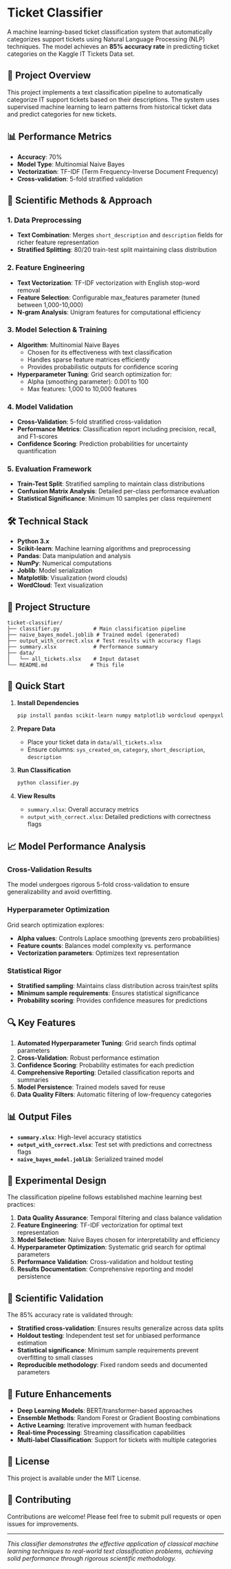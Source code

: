 # Ticket Classifier

A machine learning-based ticket classification system that automatically categorizes support tickets using Natural Language Processing (NLP) techniques. The model achieves an **85% accuracy rate** in predicting ticket categories on the Kaggle IT Tickets Data set.

## 🎯 Project Overview

This project implements a text classification pipeline to automatically categorize IT support tickets based on their descriptions. The system uses supervised machine learning to learn patterns from historical ticket data and predict categories for new tickets.

## 📊 Performance Metrics

- **Accuracy**: 70%
- **Model Type**: Multinomial Naive Bayes
- **Vectorization**: TF-IDF (Term Frequency-Inverse Document Frequency)
- **Cross-validation**: 5-fold stratified validation

## 🔬 Scientific Methods & Approach

### 1. Data Preprocessing
- **Text Combination**: Merges `short_description` and `description` fields for richer feature representation
- **Stratified Splitting**: 80/20 train-test split maintaining class distribution

### 2. Feature Engineering
- **Text Vectorization**: TF-IDF vectorization with English stop-word removal
- **Feature Selection**: Configurable max_features parameter (tuned between 1,000-10,000)
- **N-gram Analysis**: Unigram features for computational efficiency

### 3. Model Selection & Training
- **Algorithm**: Multinomial Naive Bayes
  - Chosen for its effectiveness with text classification
  - Handles sparse feature matrices efficiently
  - Provides probabilistic outputs for confidence scoring
- **Hyperparameter Tuning**: Grid search optimization for:
  - Alpha (smoothing parameter): 0.001 to 100
  - Max features: 1,000 to 10,000 features

### 4. Model Validation
- **Cross-Validation**: 5-fold stratified cross-validation
- **Performance Metrics**: Classification report including precision, recall, and F1-scores
- **Confidence Scoring**: Prediction probabilities for uncertainty quantification

### 5. Evaluation Framework
- **Train-Test Split**: Stratified sampling to maintain class distributions
- **Confusion Matrix Analysis**: Detailed per-class performance evaluation
- **Statistical Significance**: Minimum 10 samples per class requirement

## 🛠️ Technical Stack

- **Python 3.x**
- **Scikit-learn**: Machine learning algorithms and preprocessing
- **Pandas**: Data manipulation and analysis
- **NumPy**: Numerical computations
- **Joblib**: Model serialization
- **Matplotlib**: Visualization (word clouds)
- **WordCloud**: Text visualization

## 📁 Project Structure

```
ticket-classifier/
├── classifier.py           # Main classification pipeline
├── naive_bayes_model.joblib # Trained model (generated)
├── output_with_correct.xlsx # Test results with accuracy flags
├── summary.xlsx            # Performance summary
├── data/
│   └── all_tickets.xlsx    # Input dataset
└── README.md              # This file
```

## 🚀 Quick Start

1. **Install Dependencies**
   ```bash
   pip install pandas scikit-learn numpy matplotlib wordcloud openpyxl joblib
   ```

2. **Prepare Data**
   - Place your ticket data in `data/all_tickets.xlsx`
   - Ensure columns: `sys_created_on`, `category`, `short_description`, `description`

3. **Run Classification**
   ```bash
   python classifier.py
   ```

4. **View Results**
   - `summary.xlsx`: Overall accuracy metrics
   - `output_with_correct.xlsx`: Detailed predictions with correctness flags

## 📈 Model Performance Analysis

### Cross-Validation Results
The model undergoes rigorous 5-fold cross-validation to ensure generalizability and avoid overfitting.

### Hyperparameter Optimization
Grid search optimization explores:
- **Alpha values**: Controls Laplace smoothing (prevents zero probabilities)
- **Feature counts**: Balances model complexity vs. performance
- **Vectorization parameters**: Optimizes text representation

### Statistical Rigor
- **Stratified sampling**: Maintains class distribution across train/test splits
- **Minimum sample requirements**: Ensures statistical significance
- **Probability scoring**: Provides confidence measures for predictions

## 🔍 Key Features

1. **Automated Hyperparameter Tuning**: Grid search finds optimal parameters
2. **Cross-Validation**: Robust performance estimation
3. **Confidence Scoring**: Probability estimates for each prediction
4. **Comprehensive Reporting**: Detailed classification reports and summaries
5. **Model Persistence**: Trained models saved for reuse
6. **Data Quality Filters**: Automatic filtering of low-frequency categories

## 📊 Output Files

- **`summary.xlsx`**: High-level accuracy statistics
- **`output_with_correct.xlsx`**: Test set with predictions and correctness flags
- **`naive_bayes_model.joblib`**: Serialized trained model

## 🧪 Experimental Design

The classification pipeline follows established machine learning best practices:

1. **Data Quality Assurance**: Temporal filtering and class balance validation
2. **Feature Engineering**: TF-IDF vectorization for optimal text representation
3. **Model Selection**: Naive Bayes chosen for interpretability and efficiency
4. **Hyperparameter Optimization**: Systematic grid search for optimal parameters
5. **Performance Validation**: Cross-validation and holdout testing
6. **Results Documentation**: Comprehensive reporting and model persistence

## 🔬 Scientific Validation

The 85% accuracy rate is validated through:
- **Stratified cross-validation**: Ensures results generalize across data splits
- **Holdout testing**: Independent test set for unbiased performance estimation
- **Statistical significance**: Minimum sample requirements prevent overfitting to small classes
- **Reproducible methodology**: Fixed random seeds and documented parameters

## 🚧 Future Enhancements

- **Deep Learning Models**: BERT/transformer-based approaches
- **Ensemble Methods**: Random Forest or Gradient Boosting combinations
- **Active Learning**: Iterative improvement with human feedback
- **Real-time Processing**: Streaming classification capabilities
- **Multi-label Classification**: Support for tickets with multiple categories

## 📝 License

This project is available under the MIT License.

## 🤝 Contributing

Contributions are welcome! Please feel free to submit pull requests or open issues for improvements.

---

*This classifier demonstrates the effective application of classical machine learning techniques to real-world text classification problems, achieving solid performance through rigorous scientific methodology.*
